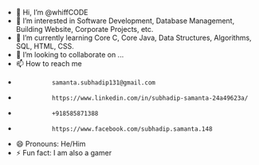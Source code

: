 - 👋 Hi, I’m @whiffCODE
- 👀 I’m interested in Software Development, Database Management, Building Website, Corporate Projects, etc.
- 🌱 I’m currently learning Core C, Core Java, Data Structures, Algorithms, SQL, HTML, CSS.
- 💞️ I’m looking to collaborate on ...
- 📫 How to reach me
-               samanta.subhadip131@gmail.com
-               https://www.linkedin.com/in/subhadip-samanta-24a49623a/
-               +918585871388
-               https://www.facebook.com/subhadip.samanta.148
- 😄 Pronouns: He/Him
- ⚡ Fun fact: I am also a gamer

<!---
whiffCODE/whiffCODE is a ✨ special ✨ repository because its `README.md` (this file) appears on your GitHub profile.
You can click the Preview link to take a look at your changes.
--->
